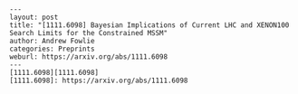     ---
    layout: post
    title: "[1111.6098] Bayesian Implications of Current LHC and XENON100 Search Limits for the Constrained MSSM"
    author: Andrew Fowlie
    categories: Preprints
    weburl: https://arxiv.org/abs/1111.6098
    ---
    [1111.6098][1111.6098]
    [1111.6098]: https://arxiv.org/abs/1111.6098
